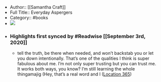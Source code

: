 - Author:: [[Samantha Craft]]
- Full Title:: Everyday Aspergers
- Category:: #books
- ![](https://images-na.ssl-images-amazon.com/images/I/41yK4zxVXzL._SL400_.jpg)
- ### Highlights first synced by #Readwise [[September 3rd, 2020]]
    - tell the truth, be there when needed, and won’t backstab you or let you down intentionally. That’s one of the qualities I think is super fabulous about me. I’m not only super trusting but you can trust me. It works both ways, you know? I’m still learning the whole thingamajig (Hey, that’s a real word and I ([Location 365](https://readwise.io/to_kindle?action=open&asin=B01IGE6ZBE&location=365))
